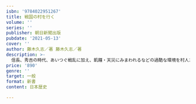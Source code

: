```yaml
---
isbn: '9784022951267'
title: 戦国の村を行く
volume: ''
series: ''
publisher: 朝日新聞出版
pubdate: '2021-05-13'
cover: ''
author: 藤木久志／著 藤木久志／著
description: >-
  信長、秀吉の時代、あいつぐ戦乱に加え、飢饉・天災にみまわれるなどの過酷な環境を村人たちはどう生き抜いたのか。落城後の城下で横行したのは苛烈きわまる「人の略奪」と「売買」だった。戦国の戦場には一般の雑兵たちのほか、「濫妨衆・濫妨人・狼藉人」といったゲリラ戦や略奪・売買のプロたちが大名軍に雇われ、戦場を闊歩していた。戦争の惨禍の焦点は身に迫る奴隷狩りにあったのだ。村の人々や領主はそれにどう対処したのか。戦国時代、悪党と戦い百姓が城をもった村や小田原攻めの豊臣軍からカネで平和を買った村などの存在が史料から浮かび上がる。したたかな生命維持装置（サヴァイヴァル・システム）としての村とは何か。戦国時代研究の第一人者による名著復活。
price: '890'
genre: ''
target: 一般
format: 新書
content: 日本歴史

---
```

